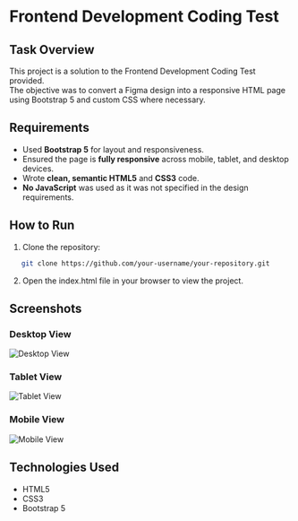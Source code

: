 # Frontend Development Coding Test

## Task Overview

This project is a solution to the Frontend Development Coding Test provided.  
The objective was to convert a Figma design into a responsive HTML page using Bootstrap 5 and custom CSS where necessary.

## Requirements

- Used **Bootstrap 5** for layout and responsiveness.
- Ensured the page is **fully responsive** across mobile, tablet, and desktop devices.
- Wrote **clean, semantic HTML5** and **CSS3** code.
- **No JavaScript** was used as it was not specified in the design requirements.

## How to Run

1. Clone the repository:
```bash
   git clone https://github.com/your-username/your-repository.git
```
2. Open the index.html file in your browser to view the project.

## Screenshots

### Desktop View
![Desktop View](screenshots/desktop.png)

### Tablet View
![Tablet View](screenshots/tablet.png)

### Mobile View
![Mobile View](screenshots/mobile.png)


## Technologies Used
- HTML5
- CSS3
- Bootstrap 5

